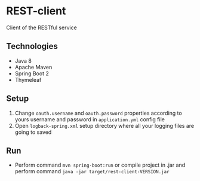 # REST-client
Client of the RESTful service

## Technologies
* Java 8
* Apache Maven
* Spring Boot 2
* Thymeleaf

## Setup
1. Change `oauth.username` and `oauth.password` properties according to yours username and password in `application.yml` config file
2. Open `logback-spring.xml` setup directory where all your logging files are going to saved

## Run
* Perform command `mvn spring-boot:run` or compile project in .jar and perform command `java -jar target/rest-client-VERSION.jar`